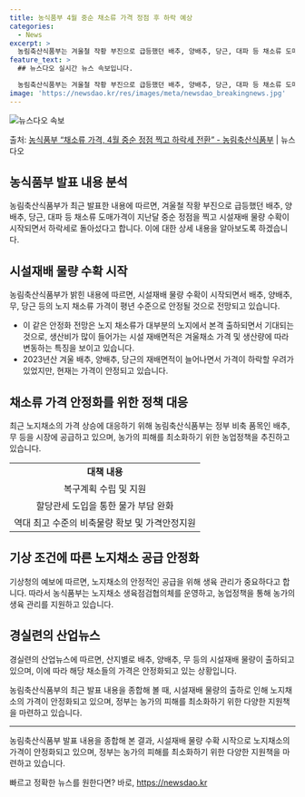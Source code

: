 ```yaml
---
title: 농식품부 4월 중순 채소류 가격 정점 후 하락 예상
categories:
  - News
excerpt: >
  농림축산식품부는 겨울철 작황 부진으로 급등했던 배추, 양배추, 당근, 대파 등 채소류 도매가격이 지난달 중순…
feature_text: >
  ## 뉴스다오 실시간 뉴스 속보입니다.

  농림축산식품부는 겨울철 작황 부진으로 급등했던 배추, 양배추, 당근, 대파 등 채소류 도매가격이 지난달 중순…
image: 'https://newsdao.kr/res/images/meta/newsdao_breakingnews.jpg'
---
```


![뉴스다오 속보](https://newsdao.kr/res/images/meta/newsdao_breakingnews.jpg)

<p>출처: <a href="https://newsdao.kr/3740" rel="dofollow">농식품부 “채소류 가격, 4월 중순 정점 찍고 하락세 전환” - 농림축산식품부</a> | 뉴스다오</p>

<h2 data-ke-size="size26">농식품부 발표 내용 분석</h2>
<p data-ke-size="size16">농림축산식품부가 최근 발표한 내용에 따르면, 겨울철 작황 부진으로 급등했던 배추, 양배추, 당근, 대파 등 채소류 도매가격이 지난달 중순 정점을 찍고 시설재배 물량 수확이 시작되면서 하락세로 돌아섰다고 합니다. 이에 대한 상세 내용을 알아보도록 하겠습니다.</p>

<h2 data-ke-size="size26">시설재배 물량 수확 시작</h2>
<p data-ke-size="size16">농림축산식품부가 밝힌 내용에 따르면, 시설재배 물량 수확이 시작되면서 배추, 양배추, 무, 당근 등의 노지 채소류 가격이 평년 수준으로 안정될 것으로 전망되고 있습니다.</p>
<ul>
  <li>이 같은 안정화 전망은 노지 채소류가 대부분의 노지에서 본격 출하되면서 기대되는 것으로, 생산비가 많이 들어가는 시설 재배면적은 겨울채소 가격 및 생산량에 따라 변동하는 특징을 보이고 있습니다.</li>
  <li>2023년산 겨울 배추, 양배추, 당근의 재배면적이 늘어나면서 가격이 하락할 우려가 있었지만, 현재는 가격이 안정되고 있습니다.</li>
</ul>

<h2 data-ke-size="size26">채소류 가격 안정화를 위한 정책 대응</h2>
<p data-ke-size="size16">최근 노지채소의 가격 상승에 대응하기 위해 농림축산식품부는 정부 비축 품목인 배추, 무 등을 시장에 공급하고 있으며, 농가의 피해를 최소화하기 위한 농업정책을 추진하고 있습니다.</p>
<table>
  <tr>
    <td style="text-align: center; height: 17px;"><b>대책 내용</b></td>
  </tr>
  <tr>
    <td style="text-align: center; height: 17px;">복구계획 수립 및 지원</td>
  </tr>
  <tr>
    <td style="text-align: center; height: 17px;">할당관세 도입을 통한 물가 부담 완화</td>
  </tr>
  <tr>
    <td style="text-align: center; height: 17px;">역대 최고 수준의 비축물량 확보 및 가격안정지원</td>
  </tr>
</table>

<h2 data-ke-size="size26">기상 조건에 따른 노지채소 공급 안정화</h2>
<p data-ke-size="size16">기상청의 예보에 따르면, 노지채소의 안정적인 공급을 위해 생육 관리가 중요하다고 합니다. 따라서 농식품부는 노지채소 생육점검협의체를 운영하고, 농업정책을 통해 농가의 생육 관리를 지원하고 있습니다.</p>

<h2 data-ke-size="size26">경실련의 산업뉴스</h2>
<p data-ke-size="size16">경실련의 산업뉴스에 따르면, 산지별로 배추, 양배추, 무 등의 시설재배 물량이 출하되고 있으며, 이에 따라 해당 채소들의 가격은 안정화되고 있는 상황입니다.</p>

<p data-ke-size="size16">농림축산식품부의 최근 발표 내용을 종합해 볼 때, 시설재배 물량의 출하로 인해 노지채소의 가격이 안정화되고 있으며, 정부는 농가의 피해를 최소화하기 위한 다양한 지원책을 마련하고 있습니다.</p>

<hr>
<p data-ke-size="size16">농림축산식품부 발표 내용을 종합해 본 결과, 시설재배 물량 수확 시작으로 노지채소의 가격이 안정화되고 있으며, 정부는 농가의 피해를 최소화하기 위한 다양한 지원책을 마련하고 있습니다.</p>
 

빠르고 정확한 뉴스를 원한다면? 바로, <a href="https://newsdao.kr" rel="dofollow">https://newsdao.kr</a>


